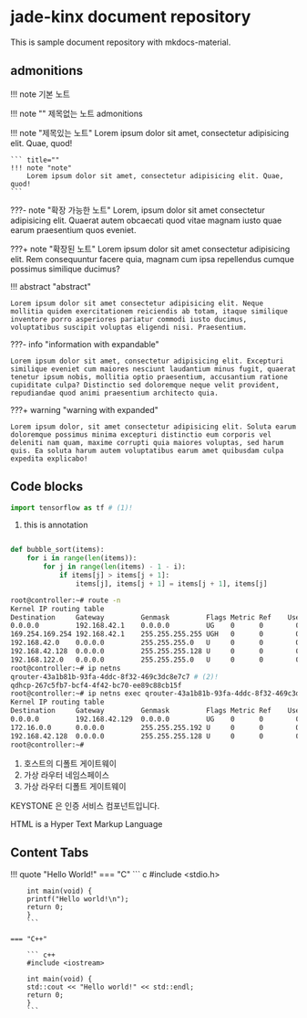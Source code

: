 # jade-kinx document repository

This is sample document repository with mkdocs-material.

## admonitions

!!! note
    기본 노트

!!! note ""
    제목없는 노트 admonitions

!!! note "제목있는 노트"
    Lorem ipsum dolor sit amet, consectetur adipisicing elit. Quae, quod!

    ``` title=""
    !!! note "note"
        Lorem ipsum dolor sit amet, consectetur adipisicing elit. Quae, quod!
    ```

???- note "확장 가능한 노트"
    Lorem, ipsum dolor sit amet consectetur adipisicing elit. Quaerat autem obcaecati quod vitae magnam iusto quae earum praesentium quos eveniet.

???+ note "확장된 노트"
    Lorem ipsum dolor sit amet consectetur adipisicing elit. Rem consequuntur facere quia, magnam cum ipsa repellendus cumque possimus similique ducimus?

!!! abstract "abstract"
    
    Lorem ipsum dolor sit amet consectetur adipisicing elit. Neque mollitia quidem exercitationem reiciendis ab totam, itaque similique inventore porro asperiores pariatur commodi iusto ducimus, voluptatibus suscipit voluptas eligendi nisi. Praesentium.

???- info "information with expandable"

    Lorem ipsum dolor sit amet, consectetur adipisicing elit. Excepturi similique eveniet cum maiores nesciunt laudantium minus fugit, quaerat tenetur ipsum nobis, mollitia optio praesentium, accusantium ratione cupiditate culpa? Distinctio sed doloremque neque velit provident, repudiandae quod animi praesentium architecto quia.

???+ warning "warning with expanded"

    Lorem ipsum dolor, sit amet consectetur adipisicing elit. Soluta earum doloremque possimus minima excepturi distinctio eum corporis vel deleniti nam quam, maxime corrupti quia maiores voluptas, sed harum quis. Ea soluta harum autem voluptatibus earum amet quibusdam culpa expedita explicabo!


## Code blocks

``` py
import tensorflow as tf # (1)!
```

1.  this is annotation

``` py title="bubble_sort.py"

def bubble_sort(items):
    for i in range(len(items)):
        for j in range(len(items) - 1 - i):
            if items[j] > items[j + 1]:
                items[j], items[j + 1] = items[j + 1], items[j]
```


```bash title="bash code highlighting with linunumbers" hl_lines="4 10 15"
root@controller:~# route -n
Kernel IP routing table
Destination     Gateway         Genmask         Flags Metric Ref    Use Iface
0.0.0.0         192.168.42.1    0.0.0.0         UG    0      0        0 ens3 # (1)!
169.254.169.254 192.168.42.1    255.255.255.255 UGH   0      0        0 ens3
192.168.42.0    0.0.0.0         255.255.255.0   U     0      0        0 ens3
192.168.42.128  0.0.0.0         255.255.255.128 U     0      0        0 br-ex
192.168.122.0   0.0.0.0         255.255.255.0   U     0      0        0 virbr0
root@controller:~# ip netns
qrouter-43a1b81b-93fa-4ddc-8f32-469c3dc8e7c7 # (2)!
qdhcp-267c5fb7-bcf4-4f42-bc70-ee89c88cb15f
root@controller:~# ip netns exec qrouter-43a1b81b-93fa-4ddc-8f32-469c3dc8e7c7 route -n
Kernel IP routing table
Destination     Gateway         Genmask         Flags Metric Ref    Use Iface
0.0.0.0         192.168.42.129  0.0.0.0         UG    0      0        0 qg-7f32c975-1f # (3)!
172.16.0.0      0.0.0.0         255.255.255.192 U     0      0        0 qr-b856e3ac-ee
192.168.42.128  0.0.0.0         255.255.255.128 U     0      0        0 qg-7f32c975-1f
root@controller:~#
```

1.  호스트의 디폴트 게이트웨이
2.  가상 라우터 네임스페이스
3.  가상 라우터 디폴트 게이트웨이

KEYSTONE 은 인증 서비스 컴포넌트입니다.

HTML is a Hyper Text Markup Language

## Content Tabs

!!! quote "Hello World!" 
    === "C"
        ``` c
        #include <stdio.h>

        int main(void) {
        printf("Hello world!\n");
        return 0;
        }
        ```

    === "C++"

        ``` c++
        #include <iostream>

        int main(void) {
        std::cout << "Hello world!" << std::endl;
        return 0;
        }
        ```
